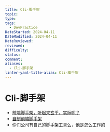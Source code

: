 ```yaml
---
title: Cli-脚手架
topic: 
type: 
tags:
  - DevPractice
DateStarted: 2024-04-11
DateModified: 2024-04-11
DateReviewed: 
reviewed: 
difficulty: 
status: 
comment: 
aliases:
  - Cli-脚手架
linter-yaml-title-alias: Cli-脚手架
---
```

# Cli-脚手架
- [前端脚手架，听起来玄乎，实际呢？](https://segmentfault.com/a/1190000016915868)
- [自制前端脚手架](https://link.segmentfault.com/?enc=izSHNy%2BW0A48PsijjfL3mQ%3D%3D.vwePlUDL0Q8Q1NDYUL8WmUonDLfz%2FH9qVgKkzekSwGH26DVS7NZs722P%2FPuvIvtP)
- 你们公司有自己的脚手架工具么，他是怎么工作的